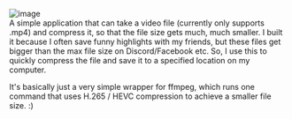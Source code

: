 ![image](https://github.com/user-attachments/assets/d7affe48-5b33-4880-bd2f-b0b758df9a0a)
<br />A simple application that can take a video file (currently only supports .mp4) and compress it, so that the file size gets much, much smaller. I built it because I often save funny highlights with my friends, but these files get bigger than the max file size on Discord/Facebook etc. So, I use this to quickly compress the file and save it to a specified location on my computer.

It's basically just a very simple wrapper for ffmpeg, which runs one command that uses H.265 / HEVC compression to achieve a smaller file size. :)
